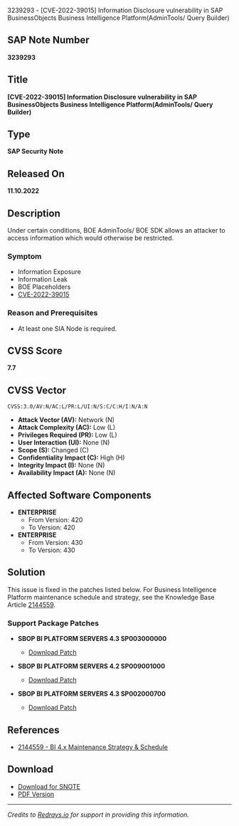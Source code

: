 3239293 - [CVE-2022-39015] Information Disclosure vulnerability in SAP BusinessObjects Business Intelligence Platform(AdminTools/ Query Builder)

## SAP Note Number
**3239293**

## Title
**[CVE-2022-39015] Information Disclosure vulnerability in SAP BusinessObjects Business Intelligence Platform(AdminTools/ Query Builder)**

## Type
**SAP Security Note**

## Released On
**11.10.2022**

## Description
Under certain conditions, BOE AdminTools/ BOE SDK allows an attacker to access information which would otherwise be restricted.

### Symptom
- Information Exposure
- Information Leak
- BOE Placeholders
- [CVE-2022-39015](https://cve.mitre.org/cgi-bin/cvename.cgi?name=CVE-2022-39015)

### Reason and Prerequisites
- At least one SIA Node is required.

## CVSS Score
**7.7**

## CVSS Vector
`CVSS:3.0/AV:N/AC:L/PR:L/UI:N/S:C/C:H/I:N/A:N`

- **Attack Vector (AV):** Network (N)
- **Attack Complexity (AC):** Low (L)
- **Privileges Required (PR):** Low (L)
- **User Interaction (UI):** None (N)
- **Scope (S):** Changed (C)
- **Confidentiality Impact (C):** High (H)
- **Integrity Impact (I):** None (N)
- **Availability Impact (A):** None (N)

## Affected Software Components
- **ENTERPRISE**
  - From Version: 420
  - To Version: 420
- **ENTERPRISE**
  - From Version: 430
  - To Version: 430

## Solution
This issue is fixed in the patches listed below. For Business Intelligence Platform maintenance schedule and strategy, see the Knowledge Base Article [2144559](https://me.sap.com/notes/2144559).

### Support Package Patches
- **SBOP BI PLATFORM SERVERS 4.3 SP003000000**
  - [Download Patch](https://me.sap.com/softwarecenter/template/products/_APP=00200682500000001943&_EVENT=DISPHIER&HEADER=Y&FUNCTIONBAR=N&EVENT=TREE&NE=NAVIGATE&ENR=73555000100200006622&V=MAINT)
  
- **SBOP BI PLATFORM SERVERS 4.2 SP009001000**
  - [Download Patch](https://me.sap.com/softwarecenter/template/products/_APP=00200682500000001943&_EVENT=DISPHIER&HEADER=Y&FUNCTIONBAR=N&EVENT=TREE&NE=NAVIGATE&ENR=73555000100200001041&V=MAINT)
  
- **SBOP BI PLATFORM SERVERS 4.3 SP002000700**
  - [Download Patch](https://me.sap.com/softwarecenter/template/products/_APP=00200682500000001943&_EVENT=DISPHIER&HEADER=Y&FUNCTIONBAR=N&EVENT=TREE&NE=NAVIGATE&ENR=73555000100200006622&V=MAINT)

## References
- [2144559 - BI 4.x Maintenance Strategy & Schedule](https://me.sap.com/notes/2144559)

## Download
- [Download for SNOTE](https://notesdownloads.sap.com/note/0040000001343232022)
- [PDF Version](https://userapps.support.sap.com/sap/support/sfm/notes/print/0003239293?language=en-US&token=1D66C7D78400F7783AD703A3050B39AE)

---

*Credits to [Redrays.io](https://redrays.io) for support in providing this information.*